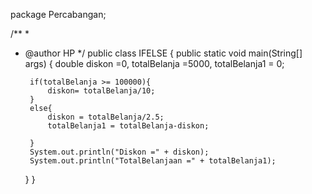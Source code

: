 package Percabangan;

/**
 *
 * @author HP
 */
public class IFELSE {
    public static void main(String[] args) {
        double diskon =0, totalBelanja =5000, totalBelanja1 = 0;
        
        if(totalBelanja >= 100000){
            diskon= totalBelanja/10;
        }
        else{
            diskon = totalBelanja/2.5;
            totalBelanja1 = totalBelanja-diskon;
            
        }
        System.out.println("Diskon =" + diskon);
        System.out.println("TotalBelanjaan =" + totalBelanja1);
    }
}
